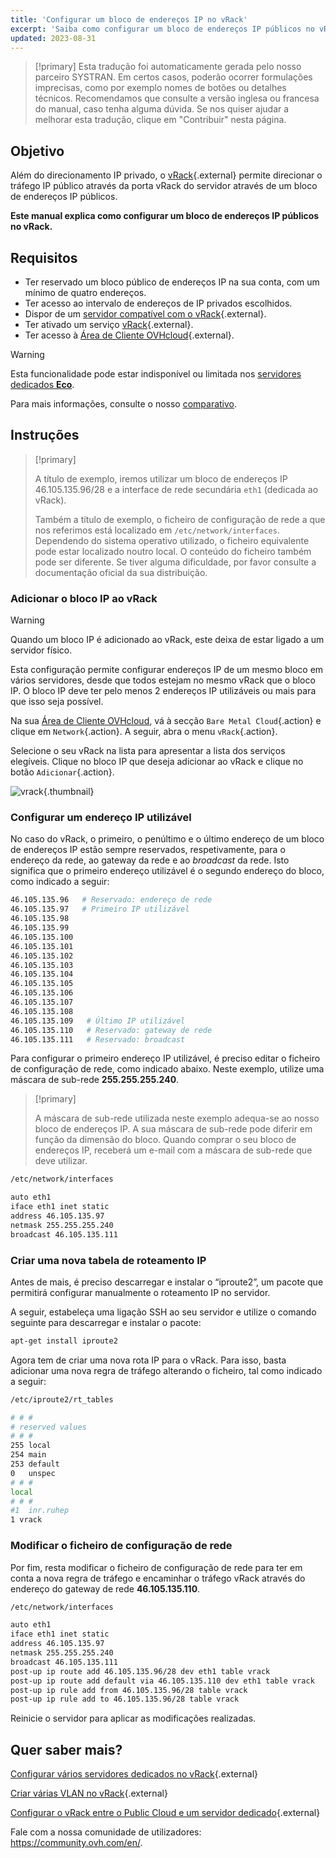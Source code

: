 ```yaml
---
title: 'Configurar um bloco de endereços IP no vRack'
excerpt: 'Saiba como configurar um bloco de endereços IP públicos no vRack'
updated: 2023-08-31
---
```


> [!primary]
> Esta tradução foi automaticamente gerada pelo nosso parceiro SYSTRAN. Em certos casos, poderão ocorrer formulações imprecisas, como por exemplo nomes de botões ou detalhes técnicos. Recomendamos que consulte a versão inglesa ou francesa do manual, caso tenha alguma dúvida. Se nos quiser ajudar a melhorar esta tradução, clique em "Contribuir" nesta página.
>

## Objetivo

Além do direcionamento IP privado, o [vRack](https://www.ovh.pt/solucoes/vrack/){.external} permite direcionar o tráfego IP público através da porta vRack do servidor através de um bloco de endereços IP públicos.

**Este manual explica como configurar um bloco de endereços IP públicos no vRack.**

## Requisitos

- Ter reservado um bloco público de endereços IP na sua conta, com um mínimo de quatro endereços.
- Ter acesso ao intervalo de endereços de IP privados escolhidos.
- Dispor de um [servidor compatível com o vRack](https://www.ovh.pt/servidores_dedicados/){.external}.
- Ter ativado um serviço [vRack](https://www.ovh.pt/solucoes/vrack/){.external}.
- Ter acesso à [Área de Cliente OVHcloud](https://www.ovh.com/auth/?action=gotomanager&from=https://www.ovh.pt/&ovhSubsidiary=pt){.external}.

> [!warning]
> Esta funcionalidade pode estar indisponível ou limitada nos [servidores dedicados **Eco**](https://eco.ovhcloud.com/pt/about/).
>
> Para mais informações, consulte o nosso [comparativo](https://eco.ovhcloud.com/pt/compare/).

## Instruções

> [!primary]
>
> A título de exemplo, iremos utilizar um bloco de endereços IP 46.105.135.96/28 e a interface de rede secundária `eth1` (dedicada ao vRack).
>
> Também a título de exemplo, o ficheiro de configuração de rede a que nos referimos está localizado em `/etc/network/interfaces`. Dependendo do sistema operativo utilizado, o ficheiro equivalente pode estar localizado noutro local. O conteúdo do ficheiro também pode ser diferente. Se tiver alguma dificuldade, por favor consulte a documentação oficial da sua distribuição.

### Adicionar o bloco IP ao vRack

> [!warning]
>
> Quando um bloco IP é adicionado ao vRack, este deixa de estar ligado a um servidor físico.
>
> Esta configuração permite configurar endereços IP de um mesmo bloco em vários servidores, desde que todos estejam no mesmo vRack que o bloco IP. O bloco IP deve ter pelo menos 2 endereços IP utilizáveis ou mais para que isso seja possível.
>

Na sua [Área de Cliente OVHcloud](https://www.ovh.com/auth/?action=gotomanager&from=https://www.ovh.pt/&ovhSubsidiary=pt), vá à secção `Bare Metal Cloud`{.action} e clique em `Network`{.action}. A seguir, abra o menu `vRack`{.action}.

Selecione o seu vRack na lista para apresentar a lista dos serviços elegíveis. Clique no bloco IP que deseja adicionar ao vRack e clique no botão `Adicionar`{.action}.

![vrack](addIPblock.png){.thumbnail}

### Configurar um endereço IP utilizável

No caso do vRack, o primeiro, o penúltimo e o último endereço de um bloco de endereços IP estão sempre reservados, respetivamente, para o endereço da rede, ao gateway da rede e ao *broadcast* da rede. Isto significa que o primeiro endereço utilizável é o segundo endereço do bloco, como indicado a seguir:

```sh
46.105.135.96   # Reservado: endereço de rede
46.105.135.97   # Primeiro IP utilizável
46.105.135.98
46.105.135.99
46.105.135.100
46.105.135.101
46.105.135.102
46.105.135.103
46.105.135.104
46.105.135.105
46.105.135.106
46.105.135.107
46.105.135.108
46.105.135.109   # Último IP utilizável
46.105.135.110   # Reservado: gateway de rede  
46.105.135.111   # Reservado: broadcast
```

Para configurar o primeiro endereço IP utilizável, é preciso editar o ficheiro de configuração de rede, como indicado abaixo. Neste exemplo, utilize uma máscara de sub-rede **255.255.255.240**.

> [!primary]
>
> A máscara de sub-rede utilizada neste exemplo adequa-se ao nosso bloco de endereços IP. A sua máscara de sub-rede pode diferir em função da dimensão do bloco. Quando comprar o seu bloco de endereços IP, receberá um e-mail com a máscara de sub-rede que deve utilizar.
>

```sh
/etc/network/interfaces

auto eth1
iface eth1 inet static
address 46.105.135.97
netmask 255.255.255.240
broadcast 46.105.135.111
```

### Criar uma nova tabela de roteamento IP

Antes de mais, é preciso descarregar e instalar o “iproute2”, um pacote que permitirá configurar manualmente o roteamento IP no servidor.

A seguir, estabeleça uma ligação SSH ao seu servidor e utilize o comando seguinte para descarregar e instalar o pacote:

```sh
apt-get install iproute2
```

Agora tem de criar uma nova rota IP para o vRack. Para isso, basta adicionar uma nova regra de tráfego alterando o ficheiro, tal como indicado a seguir:

```sh
/etc/iproute2/rt_tables

# # #
# reserved values
# # #
255	local
254	main
253	default
0	unspec
# # #
local
# # #
#1	inr.ruhep
1 vrack
```

### Modificar o ficheiro de configuração de rede

Por fim, resta modificar o ficheiro de configuração de rede para ter em conta a nova regra de tráfego e encaminhar o tráfego vRack através do endereço do gateway de rede **46.105.135.110**.

```sh
/etc/network/interfaces

auto eth1
iface eth1 inet static
address 46.105.135.97
netmask 255.255.255.240
broadcast 46.105.135.111
post-up ip route add 46.105.135.96/28 dev eth1 table vrack
post-up ip route add default via 46.105.135.110 dev eth1 table vrack
post-up ip rule add from 46.105.135.96/28 table vrack
post-up ip rule add to 46.105.135.96/28 table vrack
```

Reinicie o servidor para aplicar as modificações realizadas.

## Quer saber mais?

[Configurar vários servidores dedicados no vRack](vrack_configuring_on_dedicated_server1.){.external}

[Criar várias VLAN no vRack](creating-multiple-vlans-in-a-vrack1.){.external}

[Configurar o vRack entre o Public Cloud e um servidor dedicado](configuring-the-vrack-between-the-public-cloud-and-a-dedicated-server1.){.external}
 
Fale com a nossa comunidade de utilizadores: <https://community.ovh.com/en/>.